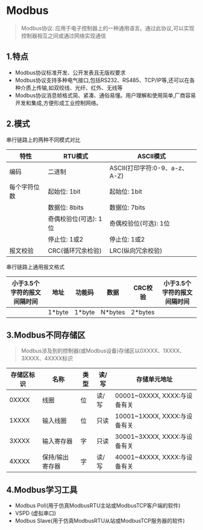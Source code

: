 # Modbus 

> Modbus协议: 应用于电子控制器上的一种通用语言。通过此协议,可以实现控制器相互之间或通过网络实现通信

## 1.特点

- Modbus协议标准开发、公开发表且无版权要求
- Modbus协议支持多种电气接口,包括RS232、RS485、TCP/IP等,还可以在各种介质上传输,如双绞线、光纤、红外、无线等
- Modbus协议消息帧格式简、紧凑、通俗易懂。用户理解和使用简单,厂商容易开发和集成,方便形成工业控制网络。

## 2.模式

串行链路上的两种不同模式对比

| 特性         | RTU模式               | ASCII模式                     |
| ------------ | --------------------- | ----------------------------- |
| 编码         | 二进制                | ASCII(打印字符:0-9、a-z、A-Z) |
| 每个字符位数 | 起始位: 1bit          | 起始位: 1bit                  |
|              | 数据位: 8bits         | 数据位: 7bits                 |
|              | 奇偶校验位(可选): 1位 | 奇偶校验位(可选): 1位         |
|              | 停止位: 1或2          | 停止位: 1或2                  |
| 报文校验     | CRC(循环冗余检验)     | LRC(纵向冗余校验)             |

串行链路上通用报文格式

| 小于3.5个字符的报文间隔时间 | 地址   | 功能码 | 数据    | CRC校验 | 小于3.5个字符的报文间隔时间 |
| --------------------------- | ------ | ------ | ------- | ------- | --------------------------- |
|                             | 1*byte | 1*byte | N*bytes | 2*bytes |                             |

## 3.Modbus不同存储区

> Modbus涉及到的控制器(或Modbus设备)存储区以0XXXX、1XXXX、3XXXX、4XXXX标识

| 存储区标识 | 名称            | 类型 | 读/写 | 存储单元地址                 |
| ---------- | --------------- | ---- | ----- | ---------------------------- |
| 0XXXX      | 线圈            | 位   | 读/写 | 00001~0XXXX, XXXX:与设备有关 |
| 1XXXX      | 输入线圈        | 位   | 只读  | 10001~1XXXX, XXXX:与设备有关 |
| 3XXXX      | 输入寄存器      | 字   | 只读  | 30001~3XXXX, XXXX:与设备有关 |
| 4XXXX      | 保持/输出寄存器 | 字   | 读/写 | 40001~4XXXX, XXXX:与设备有关 |

## 4.Modbus学习工具

- Modbus Poll(用于仿真ModbusRTU主站或ModbusTCP客户端的软件)
- VSPD (虚拟串口)
- Modbus Slave(用于仿真ModbusRTU从站或ModbusTCP服务器的软件)















